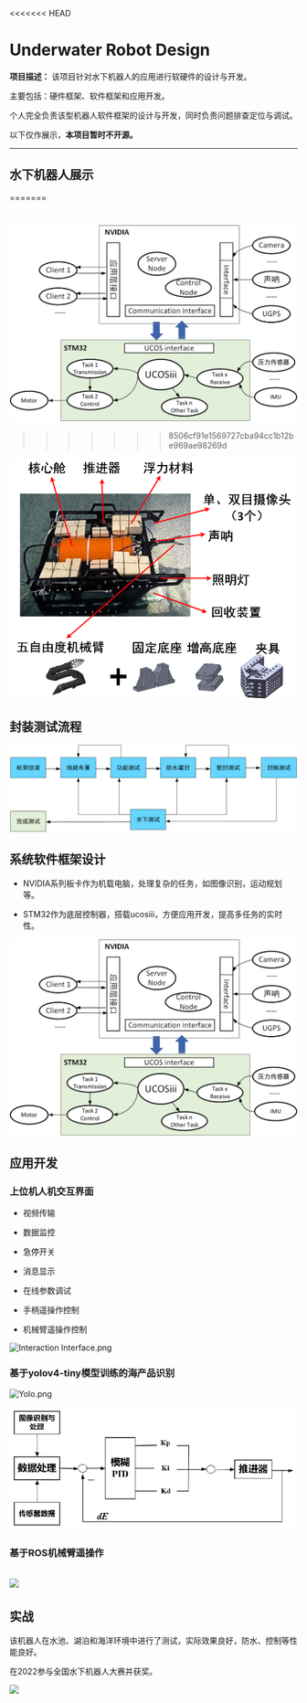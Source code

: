 <<<<<<< HEAD

# Underwater Robot Design

**项目描述：** 该项目针对水下机器人的应用进行软硬件的设计与开发。

主要包括：硬件框架、软件框架和应用开发。 

个人完全负责该型机器人软件框架的设计与开发，同时负责问题排查定位与调试。

以下仅作展示，**本项目暂时不开源。**

---

## 水下机器人展示

=======

# 

![](.\photos\System.png)

> > > > > > > 8506cf91e1569727cba94cc1b12be969ae98269d

![](.\photos\Robot.png)

## 封装测试流程

![Test flow.png](.\photos\Test%20flow.png)

## 系统软件框架设计

- NVIDIA系列板卡作为机载电脑，处理复杂的任务，如图像识别，运动规划等。

- STM32作为底层控制器，搭载ucosiii，方便应用开发，提高多任务的实时性。

![](.\photos\System.png)

## 应用开发

### 上位机人机交互界面

- 视频传输

- 数据监控

- 急停开关

- 消息显示

- 在线参数调试

- 手柄遥操作控制

- 机械臂遥操作控制

![Interaction Interface.png](.\photos\Interaction%20Interface.gif)

### 基于yolov4-tiny模型训练的海产品识别

<img title="" src="file:///F:/MiniDesktop/Myproject/UnderwaterRobot/Yolo.png" alt="Yolo.png" width="249"><img title="" src="file:///F:/MiniDesktop/Myproject/UnderwaterRobot/grasp.gif" alt="" width="344">

![视觉避障反馈.png](.\photos\视觉避障反馈.png)

### 基于ROS机械臂遥操作

## ![](.\photos\Arm.gif)

## 实战

该机器人在水池、湖泊和海洋环境中进行了测试，实际效果良好，防水、控制等性能良好。

在2022参与全国水下机器人大赛并获奖。

![](.\photos\Lake%20test.jpg)
